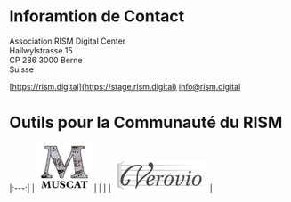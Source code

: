 # Inforamtion de Contact

Association RISM Digital Center  
Hallwylstrasse 15  
CP 286
3000 Berne  
Suisse  

[https://rism.digital](https://stage.rism.digital)
[info@rism.digital](mailto:info@rism.digital)

# Outils pour la Communauté du RISM

|:---:|
| ![Muscat](/images/digital-center/muscat.png) |
| |
| ![Verovio](/images/digital-center/verovio.png) |

